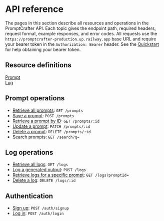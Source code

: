 # API reference

The pages in this section describe all resources and operations in the PromptCrafter API. Each topic gives the endpoint path, required headers, request format, example responses, and error codes. All requests use the `https://promptcrafter-production.up.railway.app` base URL and require your bearer token in the `Authorization: Bearer` header. See the [Quickstart](../quickstart.md) for help obtaining your bearer token.

## Resource definitions

[Prompt](resources/prompt.md)  
[Log](resources/log.md)

## Prompt operations

- [Retrieve all prompts](endpoints/get-prompts.md): `GET /prompts`  
- [Save a prompt](endpoints/post-prompts.md): `POST /prompts`  
- [Retrieve a prompt by ID](endpoints/get-prompts-id.md): `GET /prompts/:id`  
- [Update a prompt](endpoints/patch-prompts-id.md): `PATCH /prompts/:id`  
- [Delete a prompt](endpoints/delete-prompts-id.md): `DELETE /prompts/:id`  
- [Search prompts](endpoints/get-search.md): `GET /search?q=`  

## Log operations

- [Retrieve all logs](endpoints/get-logs.md): `GET /logs`  
- [Log a generated output](endpoints/post-logs.md): `POST /logs`  
- [Retrieve logs for a specific prompt](endpoints/get-logs-by-prompt.md): `GET /logs?promptId=`  
- [Delete a log](endpoints/delete-logs-id.md): `DELETE /logs/:id`  

## Authentication

- [Sign up](endpoints/post-auth-signup.md): `POST /auth/signup`  
- [Log in](endpoints/post-auth-login.md): `POST /auth/login`  
